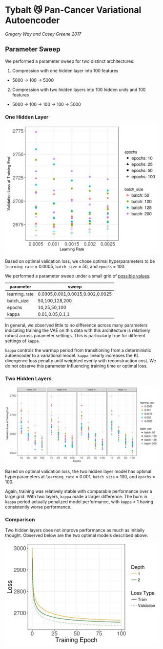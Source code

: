 # Tybalt :smirk_cat: Pan-Cancer Variational Autoencoder

*Gregory Way and Casey Greene 2017*

## Parameter Sweep

We performed a parameter sweep for two distinct architectures:

1. Compression with one hidden layer into 100 features
  - 5000 -> 100 -> 5000
2. Compression with two hidden layers into 100 hidden units and 100 features
  - 5000 -> 100 -> 100 -> 100 -> 5000

### One Hidden Layer

![parameter sweep](figures/param_sweep/full_param_final_param_val_loss.png?raw=true)

Based on optimal validation loss, we chose optimal hyperparameters to be
`learning rate` = 0.0005, `batch size` = 50, and `epochs` = 100.

We performed a parameter sweep under a small grid of
[possible values](config/parameter_sweep.tsv).

parameter      |  sweep
---------------|----------------------------------
learning_rate  |  0.0005,0.001,0.0015,0.002,0.0025
batch_size     |  50,100,128,200
epochs         |  10,25,50,100
kappa          |  0.01,0.05,0.1,1

In general, we observed little to no difference across many parameters
indicating training the VAE on this data with this architecture is relatively
robust across parameter settings. This is particularly true for different
settings of `kappa`. 

`kappa` controls the warmup period from transitioning from a deterministic
autoencoder to a variational model. `kappa` linearly increases the KL divergence
loss penalty until weighted evenly with reconstruction cost. We do not observe
this parameter influencing training time or optimal loss.

### Two Hidden Layers

![param sweep two](figures/param_sweep/twohidden/full_param_final_param_val_loss.png?raw=true)

Based on optimal validation loss, the two hidden layer model has optimal
hyperparameters at `learning_rate` = 0.001, `batch size` = 100, and `epochs` = 100.

Again, training was relatively stable with comparable performance over a large grid.
With two layers, `kappa` made a larger difference. The burn in `kappa` period actually
penalized model performance, with `kappa` < 1 having consistently worse performance.

### Comparison

Two hidden layers does not improve performance as much as initially thought. Observed
below are the two optimal models described above.

![compare](figures/param_sweep/best_model_comparisons.png?raw=true)

